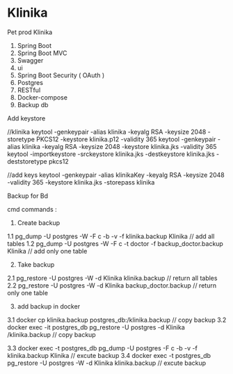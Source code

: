 # Klinika
Pet prod Klinika

1. Spring Boot
2. Spring Boot MVC
3. Swagger
4. ui
5. Spring Boot Security ( OAuth )
6. Postgres
7. RESTful
8. Docker-compose
9. Backup db

Add keystore 

//klinika
keytool -genkeypair -alias klinika -keyalg RSA -keysize 2048 -storetype PKCS12 -keystore klinika.p12 -validity 365
keytool -genkeypair -alias klinika -keyalg RSA -keysize 2048 -keystore klinika.jks -validity 365
keytool -importkeystore -srckeystore klinika.jks -destkeystore klinika.jks -deststoretype pkcs12

//add keys 
keytool -genkeypair -alias klinikaKey -keyalg RSA -keysize 2048 -validity 365 -keystore klinika.jks -storepass klinika

Backup for Bd

cmd commands :

1. Create backup 

1.1  pg_dump -U postgres -W -F c -b -v -f klinika.backup Klinika                // add all tables 
1.2  pg_dump -U postgres -W -F c -t doctor -f backup_doctor.backup Klinika      // add only one table 

2. Take backup

2.1  pg_restore -U postgres -W -d Klinika klinika.backup            // return all tables 
2.2  pg_restore -U postgres -W -d Klinika backup_doctor.backup      // return only one table

3. add backup in docker 

3.1 docker cp klinika.backup postgres_db:/klinika.backup                            // copy backup
3.2 docker exec -it postgres_db pg_restore -U postgres -d Klinika /klinika.backup  // copy backup
   
3.3 docker exec -t postgres_db pg_dump -U postgres -F c -b -v -f klinika.backup Klinika  // excute backup
3.4 docker exec -t postgres_db pg_restore -U postgres -W -d Klinika klinika.backup       // excute backup

